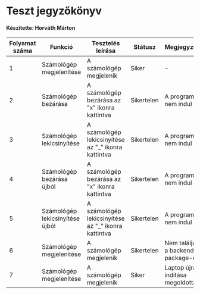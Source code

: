 # Teszt jegyzőkönyv
#### Készítette: Horváth Márton

Folyamat száma | Funkció | Tesztelés leírása | Státusz | Megjegyzés | Teszter Neve | Időpont
--- | --- | --- | --- | --- | --- | --- 
1 | Számológép megjelenítése | A számológép megjelenik | Siker | - | Horváth Márton | 2021.10.04
2 | Számológép bezárása | A számológép bezárása az "x" ikonra kattintva | Sikertelen | A program nem indul el | Horváth Márton | 2021.10.04
3 | Számológép lekicsinyítése | A számológép lekicsinyítése az "_" ikonra kattintva | Sikertelen | A program nem indul el | Horváth Márton | 2021.10.04
4 | Számológép bezárása újból| A számológép bezárása az "x" ikonra kattintva | Sikertelen | A program nem indul el | Horváth Márton | 2021.10.04
5 | Számológép lekicsinyítése újból| A számológép lekicsinyítése az "_" ikonra kattintva | Sikertelen | A program nem indul el | Horváth Márton | 2021.10.04
6 | Számológép megjelenítése | A számológép megjelenik | Sikertelen | Nem találja a backend package-et | Horváth Márton | 2021.10.04
7 | Számológép megjelenítése | A számológép megjelenik | Siker| Laptop újra indítása megoldotta | Horváth Márton | 2021.10.05
